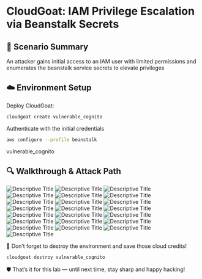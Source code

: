# CloudGoat: IAM Privilege Escalation via Beanstalk Secrets

## 🧠 Scenario Summary

An attacker gains initial access to an IAM user with limited permissions and enumerates the beanstalk service secrets to elevate privileges

## ☁️ Environment Setup

Deploy CloudGoat:

```bash
cloudgoat create vulnerable_cognito
```

Authenticate with the initial credentials

```bash
aws configure --profile beanstalk
```

vulnerable_cognito

## 🔍 Walkthrough & Attack Path

![Descriptive Title](../../screenshots/vulnerable_cognito/2025-05-11%2023_38_29-CloudKali%20-%20VMware%20Workstation.png)
![Descriptive Title](../../screenshots/vulnerable_cognito/2025-05-11%2023_38_51-.png)
![Descriptive Title](../../screenshots/vulnerable_cognito/2025-05-12%2000_58_21-CloudKali%20-%20VMware%20Workstation.png)
![Descriptive Title](../../screenshots/vulnerable_cognito/2025-05-12%2000_59_02-CloudKali%20-%20VMware%20Workstation.png)
![Descriptive Title](../../screenshots/vulnerable_cognito/2025-05-12%2000_59_33-CloudKali%20-%20VMware%20Workstation.png)
![Descriptive Title](../../screenshots/vulnerable_cognito/2025-05-12%2001_00_14-.png)
![Descriptive Title](../../screenshots/vulnerable_cognito/2025-05-12%2001_00_22-CloudKali%20-%20VMware%20Workstation.png)
![Descriptive Title](../../screenshots/vulnerable_cognito/2025-05-12%2001_00_35-CloudKali%20-%20VMware%20Workstation.png)
![Descriptive Title](../../screenshots/vulnerable_cognito/2025-05-12%2001_01_13-CloudKali%20-%20VMware%20Workstation.png)
![Descriptive Title](../../screenshots/vulnerable_cognito/2025-05-12%2001_01_25-CloudKali%20-%20VMware%20Workstation.png)
![Descriptive Title](../../screenshots/vulnerable_cognito/2025-05-12%2001_03_04-CloudKali%20-%20VMware%20Workstation.png)
![Descriptive Title](../../screenshots/vulnerable_cognito/2025-05-12%2001_03_33-CloudKali%20-%20VMware%20Workstation.png)
![Descriptive Title](../../screenshots/vulnerable_cognito/2025-05-12%2001_03_44-CloudKali%20-%20VMware%20Workstation.png)
![Descriptive Title](../../screenshots/vulnerable_cognito/2025-05-12%2001_06_33-CloudKali%20-%20VMware%20Workstation.png)
![Descriptive Title](../../screenshots/vulnerable_cognito/2025-05-12%2001_06_46-CloudKali%20-%20VMware%20Workstation.png)
![Descriptive Title](../../screenshots/vulnerable_cognito/2025-05-12%2001_07_00-CloudKali%20-%20VMware%20Workstation.png)
![Descriptive Title](../../screenshots/vulnerable_cognito/2025-05-12%2001_07_41-CloudKali%20-%20VMware%20Workstation.png)
![Descriptive Title](../../screenshots/vulnerable_cognito/2025-05-12%2001_08_14-CloudKali%20-%20VMware%20Workstation.png)
![Descriptive Title](../../screenshots/vulnerable_cognito/2025-05-12%2001_08_31-CloudKali%20-%20VMware%20Workstation.png)
![Descriptive Title](../../screenshots/vulnerable_cognito/2025-05-12%2001_08_43-CloudKali%20-%20VMware%20Workstation.png)
![Descriptive Title](../../screenshots/vulnerable_cognito/2025-05-12%2001_09_09-CloudKali%20-%20VMware%20Workstation.png)
![Descriptive Title](../../screenshots/vulnerable_cognito/2025-05-12%2001_09_31-CloudKali%20-%20VMware%20Workstation.png)

💸 Don’t forget to destroy the environment and save those cloud credits!

```bash
cloudgoat destroy vulnerable_cognito
```

🛡️ That’s it for this lab — until next time, stay sharp and happy hacking!
